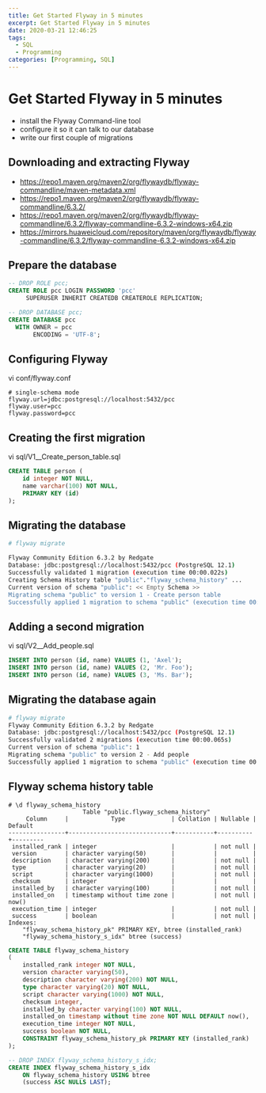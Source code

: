 ```yaml
---
title: Get Started Flyway in 5 minutes
excerpt: Get Started Flyway in 5 minutes
date: 2020-03-21 12:46:25
tags:
  - SQL
  - Programming
categories: [Programming, SQL]
---
```


# Get Started Flyway in 5 minutes

- install the Flyway Command-line tool
- configure it so it can talk to our database
- write our first couple of migrations

## Downloading and extracting Flyway

- https://repo1.maven.org/maven2/org/flywaydb/flyway-commandline/maven-metadata.xml
- https://repo1.maven.org/maven2/org/flywaydb/flyway-commandline/6.3.2/
- https://repo1.maven.org/maven2/org/flywaydb/flyway-commandline/6.3.2/flyway-commandline-6.3.2-windows-x64.zip
- https://mirrors.huaweicloud.com/repository/maven/org/flywaydb/flyway-commandline/6.3.2/flyway-commandline-6.3.2-windows-x64.zip

## Prepare the database

```sql
-- DROP ROLE pcc;
CREATE ROLE pcc LOGIN PASSWORD 'pcc'
     SUPERUSER INHERIT CREATEDB CREATEROLE REPLICATION;

-- DROP DATABASE pcc;
CREATE DATABASE pcc
  WITH OWNER = pcc
       ENCODING = 'UTF-8';
```

## Configuring Flyway

vi conf/flyway.conf

```
# single-schema mode
flyway.url=jdbc:postgresql://localhost:5432/pcc
flyway.user=pcc
flyway.password=pcc
```

## Creating the first migration

vi sql/V1__Create_person_table.sql

```sql
CREATE TABLE person (
    id integer NOT NULL,
    name varchar(100) NOT NULL,
    PRIMARY KEY (id)
);
```

## Migrating the database

```bash
# flyway migrate

Flyway Community Edition 6.3.2 by Redgate
Database: jdbc:postgresql://localhost:5432/pcc (PostgreSQL 12.1)
Successfully validated 1 migration (execution time 00:00.022s)
Creating Schema History table "public"."flyway_schema_history" ...
Current version of schema "public": << Empty Schema >>
Migrating schema "public" to version 1 - Create person table
Successfully applied 1 migration to schema "public" (execution time 00:00.068s)
```

## Adding a second migration

vi sql/V2__Add_people.sql

```sql
INSERT INTO person (id, name) VALUES (1, 'Axel');
INSERT INTO person (id, name) VALUES (2, 'Mr. Foo');
INSERT INTO person (id, name) VALUES (3, 'Ms. Bar');
```

## Migrating the database again

```bash
# flyway migrate
Flyway Community Edition 6.3.2 by Redgate
Database: jdbc:postgresql://localhost:5432/pcc (PostgreSQL 12.1)
Successfully validated 2 migrations (execution time 00:00.065s)
Current version of schema "public": 1
Migrating schema "public" to version 2 - Add people
Successfully applied 1 migration to schema "public" (execution time 00:00.106s)
```

## Flyway schema history table

```shell
# \d flyway_schema_history
                     Table "public.flyway_schema_history"
     Column     |            Type             | Collation | Nullable | Default
----------------+-----------------------------+-----------+----------+---------
 installed_rank | integer                     |           | not null |
 version        | character varying(50)       |           |          |
 description    | character varying(200)      |           | not null |
 type           | character varying(20)       |           | not null |
 script         | character varying(1000)     |           | not null |
 checksum       | integer                     |           |          |
 installed_by   | character varying(100)      |           | not null |
 installed_on   | timestamp without time zone |           | not null | now()
 execution_time | integer                     |           | not null |
 success        | boolean                     |           | not null |
Indexes:
    "flyway_schema_history_pk" PRIMARY KEY, btree (installed_rank)
    "flyway_schema_history_s_idx" btree (success)
```

```sql
CREATE TABLE flyway_schema_history
(
    installed_rank integer NOT NULL,
    version character varying(50),
    description character varying(200) NOT NULL,
    type character varying(20) NOT NULL,
    script character varying(1000) NOT NULL,
    checksum integer,
    installed_by character varying(100) NOT NULL,
    installed_on timestamp without time zone NOT NULL DEFAULT now(),
    execution_time integer NOT NULL,
    success boolean NOT NULL,
    CONSTRAINT flyway_schema_history_pk PRIMARY KEY (installed_rank)
);

-- DROP INDEX flyway_schema_history_s_idx;
CREATE INDEX flyway_schema_history_s_idx
    ON flyway_schema_history USING btree
    (success ASC NULLS LAST);
```
